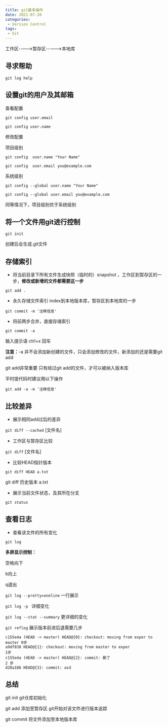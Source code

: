 ```yaml
---
title: git基本操作
date: 2021-07-20
categories:
 - Version Control
tags:
 - Git
---
```


工作区---->暂存区----->本地库

## 寻求帮助

`git log help`

## 设置git的用户及其邮箱

查看配置

```git
git config user.email

git config user.name
```

修改配置

项目级别

```
git config  user.name "Your Name"

git config  user.email you@example.com
```

系统级别

```
git config --global user.name "Your Name"

git config --global user.email you@example.com
```

同等情况下，项目级别优于系统级别

## 将一个文件用git进行控制

`git init`

创建后会生成.git文件

## 存储索引

* 将当前目录下所有文件生成快照（临时的）snapshot ，工作区到暂存区的一步，**修改或新增的文件都需要这一步**

`git add .`

* 永久存储文件索引 index到本地版本库，暂存区到本地库的一步

`git commit -m '注释信息'`

* 将前两步合并，直接存储索引

`git commit -a`

输入提示语 ctrl+x 回车

**注意：**-a 并不会添加新创建的文件，只会添加修改的文件，新添加的还是需要git add



git add非常重要 只有经过git add的文件，才可以被纳入版本库

平时提代码时建议用以下操作

`git add -a -m '注释信息'`

## 比较差异

* 展示相同add过后的差异

`git diff --cached` [文件名]

* 工作区与暂存区比较

`git diff` [文件名]

* 比较HEAD指针版本

`git diff HEAD a.txt`

git diff 历史版本 a.txt

* 展示当前文件状态，及其所在分支

`git status`

## 查看日志

* 查看该文件的所有变化

`git log`

**多屏显示控制：**

空格向下 

b向上

q退出

`git log --pretty=oneline` 一行展示

`git log -p ` 详细变化

`git log --stat --summary` 更详细的变化

`git reflog` 展示版本前进后退需要几步

```
c155e4a (HEAD -> master) HEAD@{0}: checkout: moving from exper to master 0步
a9df838 HEAD@{1}: checkout: moving from master to exper					 1步
c155e4a (HEAD -> master) HEAD@{2}: commit: 删了						   2 步
d28a186 HEAD@{3}: commit: asd
```





## 总结

git init  git仓库初始化

git add 添加至暂存区 git开始对该文件进行版本追踪

git commit 将文件添加至本地版本库